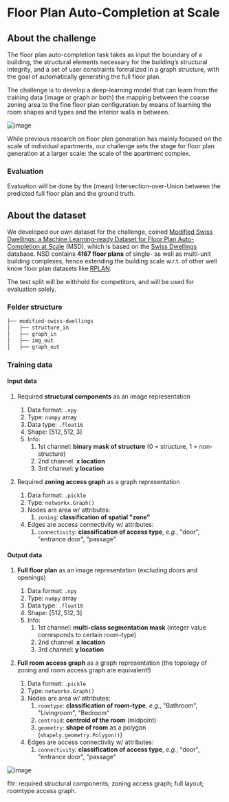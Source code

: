 # Floor Plan Auto-Completion at Scale

## About the challenge
The floor plan auto-completion task takes as input the boundary of a building, the structural elements necessary for the building’s structural integrity, and a set of user constraints formalized in a graph structure, with the goal of automatically generating the full floor plan. 

The challenge is to develop a deep-learning model that can learn from the training data (image or graph or both) the mapping between the coarse zoning area to the fine floor plan configuration by means of learning the room shapes and types and the interior walls in between.

![image](https://github.com/cvaad-workshop/iccv23-challenge/assets/40263235/ee60008d-a93c-457c-9998-968a310a16da)


While previous research on floor plan generation has mainly focused on the scale of individual apartments, our challenge sets the stage for floor plan generation at a larger scale: the scale of the apartment complex.

### Evaluation

Evaluation will be done by the (mean) Intersection-over-Union between the predicted full floor plan and the ground truth.

## About the dataset
We developed our own dataset for the challenge, coined [Modified Swiss Dwellings: a Machine Learning-ready Dataset for Floor Plan Auto-Completion at Scale](https://data.4tu.nl/datasets/e1d89cb5-6872-48fc-be63-aadd687ee6f9) (MSD), which is based on the [Swiss Dwellings](https://zenodo.org/record/7788422) database. NSD contains **4167 floor plans** of single- as well as multi-unit building complexes, hence extending the building scale w.r.t. of other well know floor plan datasets like [RPLAN](http://staff.ustc.edu.cn/~fuxm/projects/DeepLayout/index.html).

The test split will be withhold for competitors, and will be used for evaluation solely. 

### Folder structure

```markdown
├── modified-swiss-dwellings
│   ├── structure_in
│   ├── graph_in
│   ├── img_out
│   ├── graph_out
```

### Training data

#### Input data

1. Required **structural components** as an image representation
	1. Data format: `.npy`
	2. Type: `numpy` array
	3. Data type: `.float16`
	4. Shape: $[512, 512, 3]$
	5. Info:
		1. 1st channel: **binary mask of structure** (0 = structure, 1 = non-structure)
		2. 2nd channel: **x location** 
		3. 3rd channel: **y location**

2. Required **zoning access graph** as a graph representation
	1. Data format: `.pickle` 
	2. Type: `networkx.Graph()`
	3. Nodes are area w/ attributes:
		1. `zoning`: **classification of spatial "zone"** 
	4. Edges are access connectivity w/ attributes:
		1. `connectivity`: **classification of access type**, *e.g.*, "door", "entrance door", "passage"

#### Output data

1. **Full floor plan** as an image representation (excluding doors and openings)
	1. Data format: `.npy`
	2. Type: `numpy` array
	3. Data type: `.float16`
	4. Shape: $[512, 512, 3]$
	5. Info:
		1. 1st channel: **multi-class segmentation mask** (integer value corresponds to certain room-type)
		2. 2nd channel: **x location** 
		3. 3rd channel: **y location**


2. **Full room access graph** as a graph representation (the topology of zoning and room access graph are equivalent!)
	1. Data format: `.pickle` 
	2. Type: `networkx.Graph()`
	3. Nodes are area w/ attributes:
		1. `roomtype`: **classification of room-type**, *e.g.*, "Bathroom", "Livingroom", "Bedroom"
		2. `centroid`: **centroid of the room** (midpoint)
		3. `geometry`: **shape of room** as a polygon (`shapely.geometry.Polygon()`)
	4. Edges are access connectivity w/ attributes:
		1. `connectivity`: **classification of access type**, *e.g.*, "door", "entrance door", "passage"

![image](https://github.com/cvaad-workshop/iccv23-challenge/assets/40263235/91bb134c-9443-471d-992e-e15d3bdca3f0)

fltr: required structural components; zoning access graph; full layout; roomtype access graph.

